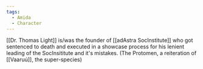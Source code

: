 ```yaml
---
tags:
  - Amida
  - Character
---
```

[[Dr. Thomas Light]] is/was the founder of [[adAstra SocInstitute]] who got sentenced to death and executed in a showcase process for his lenient leading of the SocInsititute and it's mistakes. (The Protomen, a reiteration of [[Vaaruú]], the super-species)